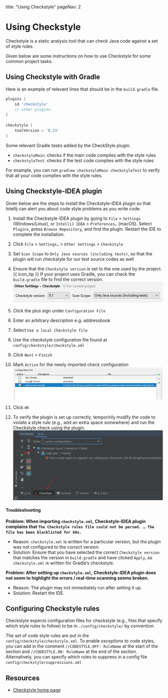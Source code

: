 <frontmatter>
  title: "Using Checkstyle"
  pageNav: 2
</frontmatter>

# Using Checkstyle

<div class="lead">

Checkstyle is a static analysis tool that can check Java code against a set of style rules.
</div>

Given below are some instructions on how to use Checkstyle for some common project tasks.

## Using Checkstyle with Gradle

Here is an example of relevant lines that should be in the `build.gradle` file.

```groovy {highlight-lines="2,6-8", heading="build.gradle"}
plugins {
    id 'checkstyle'
    // other plugins
}

checkstyle {
    toolVersion = '8.23'
}
```

Some relevant Gradle _tasks_ added by the CheckStyle plugin.
* `checkstyleMain`: checks if the main code complies with the style rules
* `checkstyleTest`: checks if the test code complies with the style rules

For example, you can run `gradlew checkstyleMain checkstyleTest` to verify that all your code complies with the style rules.

## Using Checkstyle-IDEA plugin

Given below are the steps to install the Checkstyle-IDEA plugin so that Intellij can alert you about code style problems as you write code.

1. Install the Checkstyle-IDEA plugin by going to `File` \> `Settings` (Windows/Linux), or `IntelliJ IDEA` \> `Preferences…​` (macOS). Select `Plugins`, press `Browse Repository`, and find the plugin. Restart the IDE to complete the installation.

1. Click `File` \> `Settings…​` \> `Other Settings` \> `Checkstyle`

1. Set `Scan Scope` to `Only Java sources (including tests)`, so that the plugin will run checkstyle for our test source codes as well

1. Ensure that the `Checkstyle version` is set to the one used by the project.<br>
{{ icon_tip }} If your project uses Gradle, you can check the `build.gradle` file to find the correct version.<br>
   ![checkstyle idea scan scope](images/checkstyle/checkstyle-idea-scan-scope.png)

1.  Click the plus sign under `Configuration File`

1.  Enter an arbitrary description e.g. addressbook

1.  Select `Use a local Checkstyle file`

1.  Use the checkstyle configuration file found at `config/checkstyle/checkstyle.xml`

1.  Click `Next` \> `Finish`

1. Mark `Active` for the newly imported check configuration<br>
  ![checkstyle idea configuration](images/checkstyle/checkstyle-idea-configuration.png)

1. Click `OK`

1. To verify the plugin is set up correctly, temporirily modify the code to violate a style rule (e.g., add an extra space somewhere) and run the Checkstyle check using the plugin.<br>
   ![run checkstyle plugin](images/checkstyle/runCheckstyle.png)

#### Troubleshooting

**Problem: When importing `checkstyle.xml`, Checkstyle-IDEA plugin complains that `The Checkstyle rules file could not be parsed. …​ The file has been blacklisted for 60s.`**
* Reason: `checkstyle.xml` is written for a particular version, but the plugin was not configured to the correct version.
* Solution: Ensure that you have selected the correct `Checkstyle
    version` that matches the version in `build.gradle` and have clicked
    `Apply`, as `checkstyle.xml` is written for Gradle’s checkstyle.

**Problem: After setting up `checkstyle.xml`, Checkstyle-IDEA plugin does not seem to highlight the errors / real-time scanning seems broken.**
* Reason: The plugin may not immediately run after setting it up.
* Solution: Restart the IDE.

## Configuring Checkstyle rules

Checkstyle expects configuration files for checkstyle (e.g., files that specify which style rules to follow) to be in `./config/checkstyle/` by convention.

The set of code style rules are put in the `config/checkstyle/checkstyle.xml`. To enable *exceptions* to code styles, you can add in the comment `//CODESTYLE.OFF: RuleName` at the start of the section and `//CODESTYLE.ON: RuleName` at the end of the section. Alternatively, you can specify which rules to suppress in a config file `config/checkstyle/suppressions.xml`

## Resources

* [Checkstyle home page](https://checkstyle.sourceforge.io/)